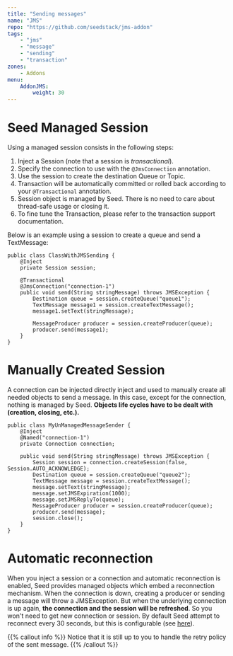 ```yaml
---
title: "Sending messages"
name: "JMS"
repo: "https://github.com/seedstack/jms-addon"
tags:
    - "jms"
    - "message"
    - "sending"
    - "transaction"
zones:
    - Addons
menu:
    AddonJMS:
        weight: 30
---
```


# Seed Managed Session

Using a managed session consists in the following steps:

1. Inject a Session (note that a session is *transactional*).
2. Specify the connection to use with the `@JmsConnection` annotation.
3. Use the session to create the destination Queue or Topic.
4. Transaction will be automatically committed or rolled back according to your `@Transactional` annotation.
5. Session object is managed by Seed. There is no need to care about thread-safe usage or closing it.
6. To fine tune the Transaction, please refer to the transaction support documentation.

Below is an example using a session to create a queue and send a TextMessage:

    public class ClassWithJMSSending {
        @Inject
        private Session session;

        @Transactional
        @JmsConnection("connection-1")
        public void send(String stringMessage) throws JMSException {
            Destination queue = session.createQueue("queue1");
            TextMessage message1 = session.createTextMessage();
            message1.setText(stringMessage);

            MessageProducer producer = session.createProducer(queue);
            producer.send(message1);
        }
    }

# Manually Created Session

A connection can be injected directly inject and used to manually create all needed objects to send a message.
In this case, except for the connection, nothing is managed by Seed. **Objects life cycles have to be dealt with (creation, closing, etc.).**

    public class MyUnManagedMessageSender {
        @Inject
        @Named("connection-1")
        private Connection connection;

        public void send(String stringMessage) throws JMSException {
            Session session = connection.createSession(false, Session.AUTO_ACKNOWLEDGE);
            Destination queue = session.createQueue("queue2");
            TextMessage message = session.createTextMessage();
            message.setText(stringMessage);
            message.setJMSExpiration(1000);
            message.setJMSReplyTo(queue);
            MessageProducer producer = session.createProducer(queue);
            producer.send(message);
            session.close();
        }
    }

# Automatic reconnection

When you inject a session or a connection and automatic reconnection is enabled, Seed provides managed objects which 
embed a reconnection mechanism. When the connection is down, creating a producer or sending a message will throw a 
JMSException. But when the underlying connection is up again, **the connection and the session will be refreshed**. 
So you won't need to get new connection or session. By default Seed attempt to reconnect every 30 seconds, but this is 
configurable (see [here](#automatic-reconnection)).

{{% callout info %}}
Notice that it is still up to you to handle the retry policy of the sent message.
{{% /callout %}}